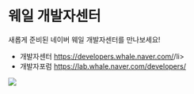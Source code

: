 # 웨일 개발자센터
새롭게 준비된 네이버 웨일 개발자센터를 만나보세요!
<ul>
  <li>개발자센터 <a href="https://developers.whale.naver.com/">https://developers.whale.naver.com/</a>/li>
  <li>개발자포럼 <a href="https://lab.whale.naver.com/developers/">https://lab.whale.naver.com/developers/</a></li>
</ul>
<p>
<a href="https://developers.whale.naver.com/"><img src="img.png"></a>
</p>

